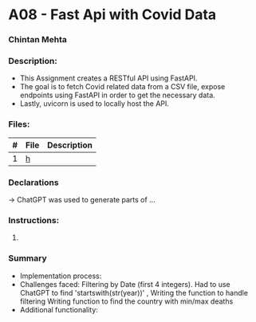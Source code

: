 # A08 - Fast Api with Covid Data

### Chintan Mehta

### Description:
* This Assignment creates a RESTful API using FastAPI. 
* The goal is to fetch Covid related data from a CSV file, expose endpoints using FastAPI in order to get the necessary data. 
* Lastly, uvicorn is used to locally host the API.


### Files:

|   #   | File     | Description                                      |
| :---: | -------- | ------------------------------------------------ |
|   1   | [h]()  |           |

### Declarations
-> ChatGPT was used to generate parts of ...


### Instructions:
1. 

### Summary
* Implementation process: 
* Challenges faced: Filtering by Date (first 4 integers). Had to use ChatGPT to find 'startswith(str(year))'
, Writing the function to handle filtering
Writing function to find the country with min/max deaths
* Additional functionality:
